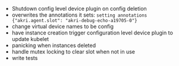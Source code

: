 - Shutdown config level device plugin on config deletion
- overwrites the annotations it sets:  `setting annotations {"akri.agent.slot": "akri-debug-echo-a19705-0"}`
- change virtual device names to be config
- have instance creation trigger configuration level device plugin to update kubelet
- panicking when instances deleted
- handle mutex locking to clear slot when not in use
- write tests